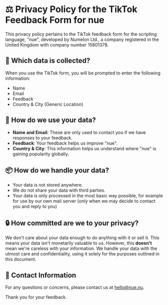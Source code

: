# ⚖️ Privacy Policy for the TikTok Feedback Form for nue
This privacy policy pertains to the TikTok feedback form for the scripting language, "nue", developed by Numelon Ltd., a company registered in the United Kingdom with company number 15801378.

## 📝 Which data is collected?
When you use the TikTok form, you will be prompted to enter the following information:
- Name
- Email
- Feedback
- Country & City (Generic Location)

## 🔨 How do we use your data?
- **Name and Email**: These are only used to contact you if we have responses to your feedback.
- **Feedback**: Your feedback helps us improve "nue".
- **Country & City**: This information helps us understand where "nue" is gaining popularity globally.

## 📦 How do we handle your data?
- Your data is not stored anywhere.
- We do not share your data with third parties.
- Your data is only processed in the most basic way possible, for example for use by our own mail server (only when we may decide to contact you and reply to you)

## 🔒 How committed are we to your privacy?
We don't care about your data enough to do anything with it or sell it. This means your data isn't monetarily valuable to us. However, this **doesn't** mean we're careless with your information. We handle your data with the utmost care and confidentiality, using it solely for the purposes outlined in this document.

## 💌 Contact Information
For any questions or concerns, please contact us at [hello@nue.nu](mailto:hello@nue.nu).

Thank you for your feedback.